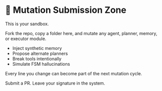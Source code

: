 # 🧬 Mutation Submission Zone

This is your sandbox.

Fork the repo, copy a folder here, and mutate any agent, planner, memory, or executor module.

- Inject synthetic memory
- Propose alternate planners
- Break tools intentionally
- Simulate FSM hallucinations

Every line you change can become part of the next mutation cycle.

Submit a PR. Leave your signature in the system.
